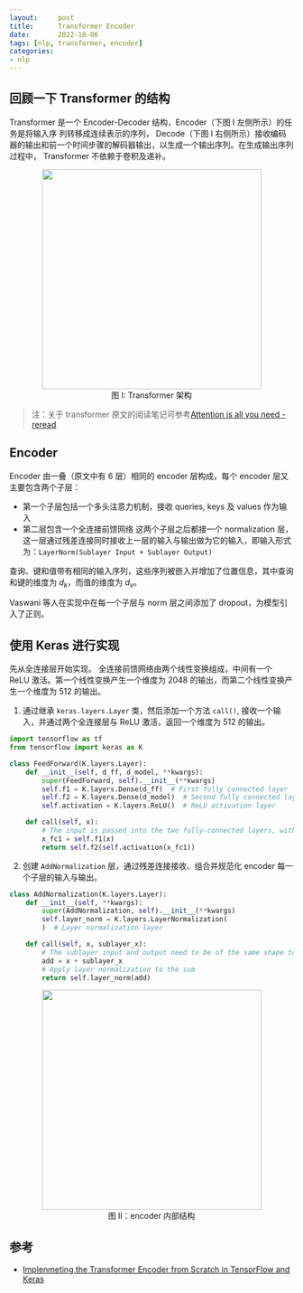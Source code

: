 ```yaml
---
layout:     post
title:      Transformer Encoder
date:       2022-10-06
tags: [nlp, transformer, encoder]
categories: 
- nlp 
---
```



## 回顾一下 Transformer 的结构 

Transformer 是一个 Encoder-Decoder 结构，Encoder（下图 I 左侧所示）的任务是将输入序
列转移成连续表示的序列， Decode（下图 I 右侧所示）接收编码器的输出和前一个时间步骤的解码器输出，以生成一个输出序列。在生成输出序列过程中， Transformer 不依赖于卷积及递补。 

<center> <img src="https://s3.bmp.ovh/imgs/2022/10/06/2052026273c7533a.png" width=389pt> </center>
<center> 图 I: Transformer 架构 </center> 

> 注：关于 transformer 原文的阅读笔记可参考[Attention is all you need - reread
]({{site.baseurl}}/2022/09/30/Attention-is-all-you-need-reread/)

## Encoder 
Encoder 由一叠（原文中有 6 层）相同的 encoder 层构成，每个 encoder 层又主要包含两个子层：
- 第一个子层包括一个多头注意力机制，接收 queries, keys 及 values 作为输入
- 第二层包含一个全连接前馈网络 
这两个子层之后都接一个 normalization 层，这一层通过残差连接同时接收上一层的输入与输出做为它的输入，即输入形式为：`LayerNorm(Sublayer Input + Sublayer Output)`

查询、键和值带有相同的输入序列，这些序列被嵌入并增加了位置信息，其中查询和键的维度为 $d_k$，而值的维度为 $d_v$。

Vaswani 等人在实现中在每一个子层与 norm 层之间添加了 dropout，为模型引入了正则。 

## 使用 Keras 进行实现
先从全连接层开始实现。 全连接前馈网络由两个线性变换组成，中间有一个 ReLU 激活。第一个线性变换产生一个维度为 2048 的输出，而第二个线性变换产生一个维度为 512 的输出。

1. 通过继承 `keras.layers.Layer` 类，然后添加一个方法 `call()`, 接收一个输入，并通过两个全连接层与 ReLU 激活，返回一个维度为 512 的输出。 

```python
import tensorflow as tf
from tensorflow import keras as K

class FeedForward(K.layers.Layer):
    def __init__(self, d_ff, d_model, **kwargs):
        super(FeedForward, self).__init__(**kwargs)
        self.f1 = K.layers.Dense(d_ff)  # First fully connected layer
        self.f2 = K.layers.Dense(d_model)  # Second fully connected layer
        self.activation = K.layers.ReLU()  # ReLU activation layer

    def call(self, x):
        # The input is passed into the two fully-connected layers, with a ReLU in between
        x_fc1 = self.f1(x)
        return self.f2(self.activation(x_fc1))
```

2. 创建 `AddNormalization` 层，通过残差连接接收、组合并规范化 encoder 每一个子层的输入与输出。 
```python
class AddNormalization(K.layers.Layer):
    def __init__(self, **kwargs):
        super(AddNormalization, self).__init__(**kwargs)
        self.layer_norm = K.layers.LayerNormalization(
        )  # Layer normalization layer

    def call(self, x, sublayer_x):
        # The sublayer input and output need to be of the same shape to be summed
        add = x + sublayer_x
        # Apply layer normalization to the sum
        return self.layer_norm(add)
```

<center> <img src="http://jalammar.github.io/images/t/transformer_resideual_layer_norm_2.png" width=389pt> </center>
<center> 图 II：encoder 内部结构 </center> 


## 参考
- [Implenmeting the Transformer Encoder from Scratch in TensorFlow and Keras](https://machinelearningmastery.com/implementing-the-transformer-encoder-from-scratch-in-tensorflow-and-keras/)
